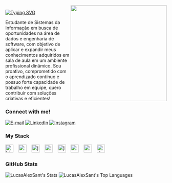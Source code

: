 <img align="right" alt="" height="300px" src="./me.png">

[![Typing SVG](https://readme-typing-svg.demolab.com?font=Fira+Code&weight=600&size=25&pause=1000&color=00FF00&random=false&width=435&height=40&lines=Ol%C3%A1%2C+eu+sou+o+Lucas+Santana!+%F0%9F%91%BE%F0%9F%93%9A%F0%9F%92%99)](https://git.io/typing-svg)

<p align="left">Estudante de Sistemas da Informação em busca de oportunidades na área de dados e engenharia de software, com objetivo de aplicar e expandir meus conhecimentos adquiridos em sala de aula em um ambiente profissional dinâmico. Sou proativo, comprometido com o aprendizado contínuo e possuo forte capacidade de trabalho em equipe, quero contribuir com soluções criativas e eficientes!


<h3 align="left">Connect with me!</h3>

[![E-mail](https://img.shields.io/badge/-Email-000?style=for-the-badge&logo=microsoft-outlook&logoColor=00FF00&color=000)](mailto:lucas.alexsant2@gmail.com)
[![LinkedIn](https://img.shields.io/badge/-LinkedIn-000?style=for-the-badge&logo=linkedin&logoColor=00FF00&color=000)](https://www.linkedin.com/in/lucas-alexandre-santana-a15277292?originalSubdomain=br)
[![Instagram](https://img.shields.io/badge/-Instagram-000?style=for-the-badge&logo=instagram&logoColor=00FF00&color=000)](https://www.instagram.com/lukas.santanah/)

<h3 align="left">My Stack </h3>

<div align="left">
  <img src="https://cdn.jsdelivr.net/gh/devicons/devicon/icons/html5/html5-original.svg" height="25" alt="html5 logo"  />
  <img width="8" />
  <img src="https://cdn.jsdelivr.net/gh/devicons/devicon/icons/css3/css3-original.svg" height="25" alt="css3 logo"  />
  <img width="8" />
  <img src="https://cdn.jsdelivr.net/gh/devicons/devicon/icons/javascript/javascript-plain.svg" height="25" alt="javascript logo"  />
  <img width="8" />
  <img src="https://cdn.jsdelivr.net/gh/devicons/devicon/icons/react/react-original.svg" height="25" alt="react logo"  />
  <img width="8" />
  <img src="https://cdn.jsdelivr.net/gh/devicons/devicon/icons/java/java-original.svg" height="25" alt="java logo"  />
  <img width="8" />
  <img src="https://cdn.jsdelivr.net/gh/devicons/devicon/icons/spring/spring-original.svg" height="25" alt="spring logo"  />
  <img width="8" />
  <img src="https://cdn.jsdelivr.net/gh/devicons/devicon/icons/mysql/mysql-original.svg" height="25" alt="mysql logo"  />
  <img width="8" />
  <img src="https://cdn.jsdelivr.net/gh/devicons/devicon/icons/docker/docker-original.svg" height="25" alt="docker logo"  />
</div>


<h3>GitHub Stats</h3>

![LucasAlexSant's Stats](https://github-readme-stats.vercel.app/api?username=LucasAlexSant&theme=chartreuse-dark&show_icons=true&hide_border=true&count_private=true)
![LucasAlexSant's Top Languages](https://github-readme-stats.vercel.app/api/top-langs/?username=LucasAlexSant&theme=chartreuse-dark&show_icons=true&hide_border=true&layout=compact)

<br>
